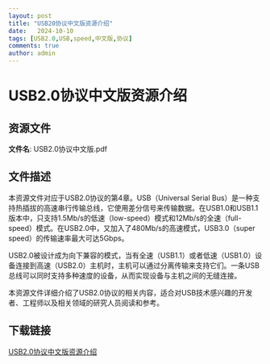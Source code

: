 ```yaml
---
layout: post
title: "USB20协议中文版资源介绍"
date:   2024-10-10
tags: [USB2.0,USB,speed,中文版,协议]
comments: true
author: admin
---
```

# USB2.0协议中文版资源介绍

## 资源文件

**文件名**: USB2.0协议中文版.pdf

## 文件描述

本资源文件对应于USB2.0协议的第4章。USB（Universal Serial Bus）是一种支持热插拔的高速串行传输总线，它使用差分信号来传输数据。在USB1.0和USB1.1版本中，只支持1.5Mb/s的低速（low-speed）模式和12Mb/s的全速（full-speed）模式。在USB2.0中，又加入了480Mb/s的高速模式，USB3.0（super speed）的传输速率最大可达5Gbps。

USB2.0被设计成为向下兼容的模式，当有全速（USB1.1）或者低速（USB1.0）设备连接到高速（USB2.0）主机时，主机可以通过分离传输来支持它们。一条USB总线可以同时支持多种速度的设备，从而实现设备与主机之间的无缝连接。

本资源文件详细介绍了USB2.0协议的相关内容，适合对USB技术感兴趣的开发者、工程师以及相关领域的研究人员阅读和参考。

## 下载链接

[USB2.0协议中文版资源介绍](https://pan.quark.cn/s/176b5ee3a5b6)